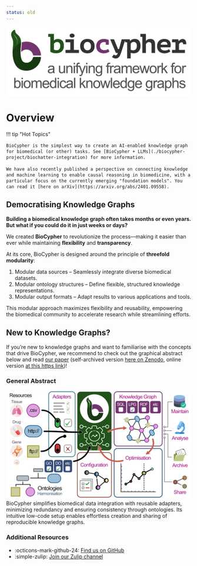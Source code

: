 ```yaml
---
status: old
---
```


<!--BioCypher Banner-->
![BioCypher Banner](./assets/img/banner-biocypher.png)

# Overview

!!! tip "Hot Topics"

    BioCypher is the simplest way to create an AI-enabled knowledge graph for biomedical (or other) tasks. See [BioCypher + LLMs](./biocypher-project/biochatter-integration) for more information.

    We have also recently published a perspective on connecting knowledge and machine learning to enable causal reasoning in biomedicine, with a particular focus on the currently emerging "foundation models". You can read it [here on arXiv](https://arxiv.org/abs/2401.09558).

## Democratising Knowledge Graphs

**Building a biomedical knowledge graph often takes months or even years. But what if you could do it in just weeks or days?**

We created **BioCypher** to revolutionize the process—making it easier than ever while maintaining **flexibility** and **transparency**.

At its core, BioCypher is designed around the principle of **threefold modularity**:

1. Modular data sources – Seamlessly integrate diverse biomedical datasets.
2. Modular ontology structures – Define flexible, structured knowledge representations.
3. Modular output formats – Adapt results to various applications and tools.

This modular approach maximizes flexibility and reusability, empowering the biomedical community to accelerate research while streamlining efforts.

## New to Knowledge Graphs?

If you’re new to knowledge graphs and want to familiarise with the concepts that drive BioCypher, we recommend to check out the graphical abstract below and read [our paper](https://www.nature.com/articles/s41587-023-01848-y) (self-archived version [here on Zenodo](https://zenodo.org/records/10320714), online version [at this https link](https://biocypher.github.io/biocypher-paper/))!

### General Abstract

![graphical-abstract-biocypher.png](./assets/img/graphical-abstract-biocypher.png)
BioCypher simplifies biomedical data integration with reusable adapters, minimizing redundancy and ensuring consistency through ontologies. Its intuitive low-code setup enables effortless creation and sharing of reproducible knowledge graphs.

### Additional Resources

- :octicons-mark-github-24: [Find us on GitHub](https://github.com/biocypher/biocypher)
- :simple-zulip: [Join our Zulip channel](https://biocypher.zulipchat.com/)
